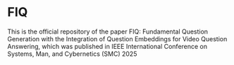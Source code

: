 # FIQ
This is the official repository of the paper FIQ: Fundamental Question Generation with the Integration of Question Embeddings for Video Question Answering, which was published in IEEE International Conference on Systems, Man, and Cybernetics (SMC) 2025
